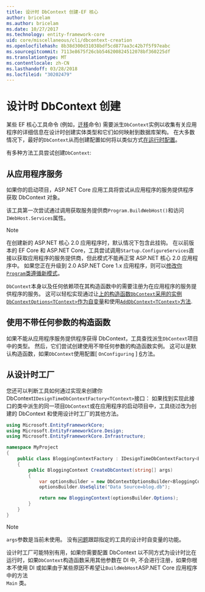 ```yaml
---
title: 设计时 DbContext 创建-EF 核心
author: bricelam
ms.author: bricelam
ms.date: 10/27/2017
ms.technology: entity-framework-core
uid: core/miscellaneous/cli/dbcontext-creation
ms.openlocfilehash: 8b38d300d31038bdf5cd877aa3c42b7f5f97eabc
ms.sourcegitcommit: 7113e8675f26cbb546200824512078bf360225df
ms.translationtype: MT
ms.contentlocale: zh-CN
ms.lasthandoff: 03/28/2018
ms.locfileid: "30202479"
---
```

<a name="design-time-dbcontext-creation"></a>设计时 DbContext 创建
==============================
某些 EF 核心工具命令 (例如，[迁移][ 1]命令) 需要派生`DbContext`实例以收集有关应用程序的详细信息在设计时创建实体类型和它们如何映射到数据库架构。 在大多数情况下，最好的`DbContext`从而创建配置如何将以类似方式[在运行时配置][2]。

有多种方法工具尝试创建`DbContext`:

<a name="from-application-services"></a>从应用程序服务
-------------------------
如果你的启动项目，ASP.NET Core 应用工具将尝试从应用程序的服务提供程序获取 DbContext 对象。

该工具第一次尝试通过调用获取服务提供商`Program.BuildWebHost()`和访问`IWebHost.Services`属性。

> [!NOTE]
> 在创建新的 ASP.NET 核心 2.0 应用程序时，默认情况下包含此挂钩。 在以前版本的 EF Core 和 ASP.NET Core，工具尝试调用`Startup.ConfigureServices`直接以获取应用程序的服务提供商，但此模式不能再正常 ASP.NET 核心 2.0 应用程序中。 如果您正在升级到 2.0 ASP.NET Core 1.x 应用程序，则可以[修改你`Program`类遵循新模式][3]。

`DbContext`本身以及任何依赖项在其构造函数中的需要注册为在应用程序的服务提供程序的服务。 这可以轻松实现通过让[上的构造函数`DbContext`采用的实例`DbContextOptions<TContext>`作为自变量][ 4]和使用[`AddDbContext<TContext>`方法][5].

<a name="using-a-constructor-with-no-parameters"></a>使用不带任何参数的构造函数
--------------------------------------
如果不能从应用程序服务提供程序获得 DbContext，工具查找派生`DbContext`项目中的类型。 然后，它们尝试创建使用不带任何参数的构造函数实例。 这可以是默认构造函数，如果`DbContext`使用配置[ `OnConfiguring` ] [ 6]方法。

<a name="from-a-design-time-factory"></a>从设计时工厂
--------------------------
您还可以判断工具如何通过实现来创建你 DbContext`IDesignTimeDbContextFactory<TContext>`接口： 如果找到实现此接口的类中派生的同一项目`DbContext`或在应用程序的启动项目中，工具绕过改为创建的 DbContext 和使用设计时工厂的其他方法。

``` csharp
using Microsoft.EntityFrameworkCore;
using Microsoft.EntityFrameworkCore.Design;
using Microsoft.EntityFrameworkCore.Infrastructure;

namespace MyProject
{
    public class BloggingContextFactory : IDesignTimeDbContextFactory<BloggingContext>
    {
        public BloggingContext CreateDbContext(string[] args)
        {
            var optionsBuilder = new DbContextOptionsBuilder<BloggingContext>();
            optionsBuilder.UseSqlite("Data Source=blog.db");

            return new BloggingContext(optionsBuilder.Options);
        }
    }
}
```

> [!NOTE]
> `args`参数是当前未使用。 没有[问题][ 7]跟踪指定的工具的设计时自变量的功能。

设计时工厂可能特别有用，如果你需要配置 DbContext 以不同方式为设计时比在运行时，如果`DbContext`构造函数采用其他参数在 DI 中, 不会进行注册，如果你根本不使用 DI 或如果由于某些原因不希望让`BuildWebHost`ASP.NET Core 应用程序中的方法  
`Main` 类。

  [1]: xref:core/managing-schemas/migrations/index
  [2]: xref:core/miscellaneous/configuring-dbcontext
  [3]: https://docs.microsoft.com/aspnet/core/migration/1x-to-2x/#update-main-method-in-programcs
  [4]: xref:core/miscellaneous/configuring-dbcontext#constructor-argument
  [5]: xref:core/miscellaneous/configuring-dbcontext#using-dbcontext-with-dependency-injection
  [6]: xref:core/miscellaneous/configuring-dbcontext#onconfiguring
  [7]: https://github.com/aspnet/EntityFrameworkCore/issues/8332
